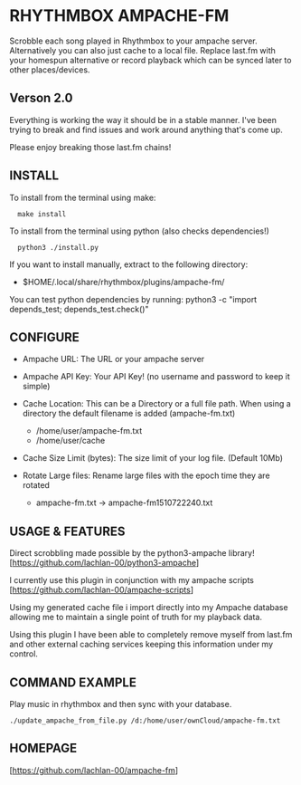 # RHYTHMBOX AMPACHE-FM

Scrobble each song played in Rhythmbox to your ampache server.
Alternatively you can also just cache to a local file.
Replace last.fm with your homespun alternative or record playback
which can be synced later to other places/devices.

## Verson 2.0

Everything is working the way it should be in a stable manner.
I've been trying to break and find issues and work around
anything that's come up.

Please enjoy breaking those last.fm chains!

## INSTALL

To install from the terminal using make:

``` shell
  make install
```

To install from the terminal using python (also checks dependencies!)

``` shell
  python3 ./install.py
```

If you want to install manually, extract to the following directory:

* $HOME/.local/share/rhythmbox/plugins/ampache-fm/

You can test python dependencies by running:
python3 -c "import depends_test; depends_test.check()"

## CONFIGURE

* Ampache URL: The URL or your ampache server

* Ampache API Key: Your API Key! (no username and password to keep it simple)

* Cache Location: This can be a Directory or a full file path.
   When using a directory the default filename is added (ampache-fm.txt)
  * /home/user/ampache-fm.txt
  * /home/user/cache

* Cache Size Limit (bytes): The size limit of your log file. (Default 10Mb)

* Rotate Large files: Rename large files with the epoch time they are rotated
  * ampache-fm.txt -> ampache-fm1510722240.txt

## USAGE & FEATURES

Direct scrobbling made possible by the python3-ampache library!
[<https://github.com/lachlan-00/python3-ampache>]

I currently use this plugin in conjunction with my ampache scripts
[<https://github.com/lachlan-00/ampache-scripts>]

Using my generated cache file i import directly into my Ampache database
allowing me to maintain a single point of truth for my playback data.

Using this plugin I have been able to completely remove myself from last.fm
and other external caching services keeping this information under my control.

## COMMAND EXAMPLE

Play music in rhythmbox and then sync with your database.

``` shell
./update_ampache_from_file.py /d:/home/user/ownCloud/ampache-fm.txt
```

## HOMEPAGE

[<https://github.com/lachlan-00/ampache-fm>]
